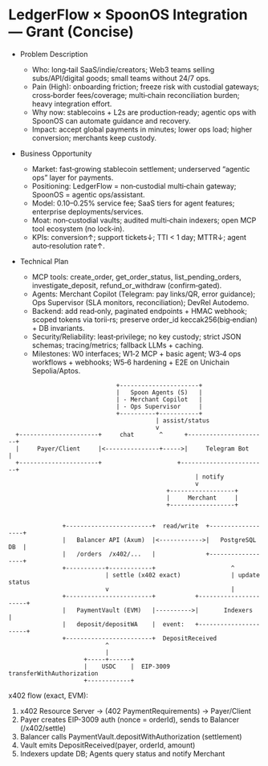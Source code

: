# LedgerFlow × SpoonOS Integration — Grant (Concise)

- Problem Description
  - Who: long‑tail SaaS/indie/creators; Web3 teams selling subs/API/digital goods; small teams without 24/7 ops.
  - Pain (High): onboarding friction; freeze risk with custodial gateways; cross‑border fees/coverage; multi‑chain reconciliation burden; heavy integration effort.
  - Why now: stablecoins + L2s are production‑ready; agentic ops with SpoonOS can automate guidance and recovery.
  - Impact: accept global payments in minutes; lower ops load; higher conversion; merchants keep custody.

- Business Opportunity
  - Market: fast‑growing stablecoin settlement; underserved “agentic ops” layer for payments.
  - Positioning: LedgerFlow = non‑custodial multi‑chain gateway; SpoonOS = agentic ops/assistant.
  - Model: 0.10–0.25% service fee; SaaS tiers for agent features; enterprise deployments/services.
  - Moat: non‑custodial vaults; audited multi‑chain indexers; open MCP tool ecosystem (no lock‑in).
  - KPIs: conversion↑; support tickets↓; TTI < 1 day; MTTR↓; agent auto‑resolution rate↑.

- Technical Plan
  - MCP tools: create_order, get_order_status, list_pending_orders, investigate_deposit, refund_or_withdraw (confirm‑gated).
  - Agents: Merchant Copilot (Telegram: pay links/QR, error guidance); Ops Supervisor (SLA monitors, reconciliation); DevRel Autodemo.
  - Backend: add read‑only, paginated endpoints + HMAC webhook; scoped tokens via torii‑rs; preserve order_id keccak256(big‑endian) + DB invariants.
  - Security/Reliability: least‑privilege; no key custody; strict JSON schemas; tracing/metrics; fallback LLMs + caching.
  - Milestones: W0 interfaces; W1‑2 MCP + basic agent; W3‑4 ops workflows + webhooks; W5‑6 hardening + E2E on Unichain Sepolia/Aptos.

```text
                              +----------------------+
                              |   Spoon Agents (S)   |
                              | - Merchant Copilot   |
                              | - Ops Supervisor     |
                              +----------+-----------+
                                         | assist/status
                                         v
  +----------------------+     chat       ^      +----------------------+
  |     Payer/Client     |<---------------+----->|     Telegram Bot     |
  +----------------------+                     +------------------------+
                                                    | notify
                                                    v
                                            +------------------+
                                            |     Merchant     |
                                            +------------------+


               +------------------------+  read/write  +------------------+
               |   Balancer API (Axum)  |<------------>|   PostgreSQL DB  |
               |   /orders  /x402/...   |              +------------------+
               +-----------+------------+                     ^
                           | settle (x402 exact)              | update status
                           v                                  |
               +------------------------+           +----------------------+
               |   PaymentVault (EVM)   |---------->|       Indexers       |
               |   deposit/depositWA    |  event:   +----------------------+
               +------------------------+  DepositReceived
                           ^
                           |
                     +-----+------+
                     |    USDC    |  EIP-3009 transferWithAuthorization
                     +------------+
```

x402 flow (exact, EVM):

1. x402 Resource Server -> (402 PaymentRequirements) -> Payer/Client
2. Payer creates EIP-3009 auth (nonce = orderId), sends to Balancer (/x402/settle)
3. Balancer calls PaymentVault.depositWithAuthorization (settlement)
4. Vault emits DepositReceived(payer, orderId, amount)
5. Indexers update DB; Agents query status and notify Merchant
